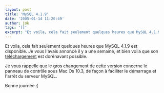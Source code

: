 ```yaml
---
layout: post
title: 'MySQL 4.1.9'
date: '2005-01-14 11:20:49'
author: j0k
tags: '[]'
excerpt: "Et voila, cela fait seulement quelques heures que MySQL 4.1.9 est disponible.   Je vous l'avais annoncé il y a une semaine, et bien voila que son [téléchargement](http://dev.mysql.com/downloads/mysql/4.1.html) est dorénavant possible.  \n  \nJe vous rappelle que le gros changement de cette version concerne le panneau de contrôle sous Mac Os 10.3, de      …"
---
```


Et voila, cela fait seulement quelques heures que MySQL 4.1.9 est disponible.   Je vous l'avais annoncé il y a une semaine, et bien voila que son [téléchargement](http://dev.mysql.com/downloads/mysql/4.1.html) est dorénavant possible.

Je vous rappelle que le gros changement de cette version concerne le panneau de contrôle sous Mac Os 10.3, de façon à faciliter le démarrage et l'arrêt du serveur MySQL.

Bonne journée :)
